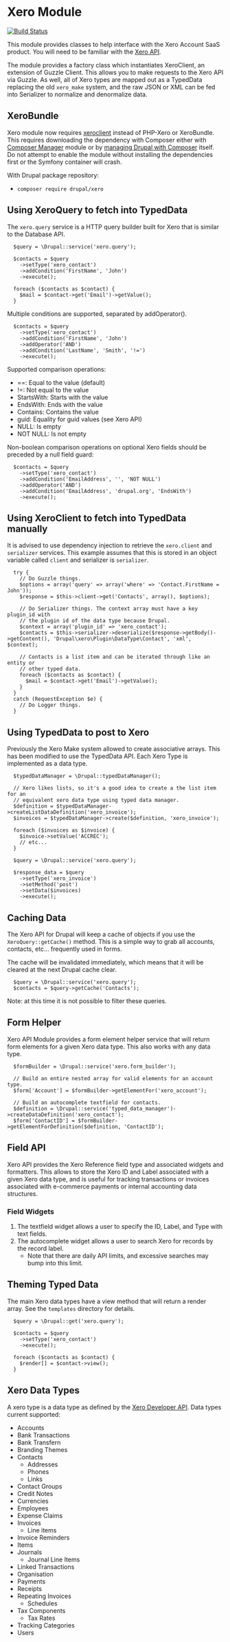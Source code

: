 # Xero Module

[![Build Status](https://travis-ci.org/mradcliffe/xero.svg?branch=8.x-1.x)](https://travis-ci.org/mradcliffe/xero)

This module provides classes to help interface with the Xero Account SaaS product. You will need to be familiar with the [Xero API](http://developer.xero.com).

The module provides a factory class which instantiates XeroClient, an extension of Guzzle Client. This allows you to make requests to the Xero API via Guzzle. As well, all of Xero types are mapped out as a TypedData replacing the old `xero_make` system, and the raw JSON or XML can be fed into Serializer to normalize and denormalize data.

## XeroBundle

Xero module now requires [xeroclient](https://github.com/mradcliffe/xeroclient) instead of PHP-Xero or XeroBundle. This requires downloading the dependency with Composer either with [Composer Manager](http://drupal.org/project/composer_manager) module or by [managing Drupal with Composer](https://www.drupal.org/node/2404989) itself. Do not attempt to enable the module without installing the dependencies first or the Symfony container will crash.

With Drupal package repository:

* `composer require drupal/xero`

## Using XeroQuery to fetch into TypedData

The `xero.query` service is a HTTP query builder built for Xero that is similar to the Database API.

```
  $query = \Drupal::service('xero.query');

  $contacts = $query
    ->setType('xero_contact')
    ->addCondition('FirstName', 'John')
    ->execute();

  foreach ($contacts as $contact) {
    $mail = $contact->get('Email')->getValue();
  }
```
Multiple conditions are supported, separated by addOperator().

```
  $contacts = $query
    ->setType('xero_contact')
    ->addCondition('FirstName', 'John')
    ->addOperator('AND')
    ->addCondition('LastName', 'Smith', '!=')
    ->execute();
```
Supported comparison operations:

- ==: Equal to the value (default)
- !=: Not equal to the value
- StartsWith: Starts with the value
- EndsWith: Ends with the value
- Contains: Contains the value
- guid: Equality for guid values (see Xero API)
- NULL: Is empty
- NOT NULL: Is not empty

Non-boolean comparison operations on optional Xero fields should be preceded by a null field guard:

```
  $contacts = $query
    ->setType('xero_contact')
    ->addCondition('EmailAddress', '', 'NOT NULL')
    ->addOperator('AND')
    ->addCondition('EmailAddress', 'drupal.org', 'EndsWith')
    ->execute();
```


## Using XeroClient to fetch into TypedData manually

It is advised to use dependency injection to retrieve the `xero.client` and `serializer` services. This example assumes that this is stored in an object variable called `client` and serializer is `serializer`.

```
  try {
    // Do Guzzle things.
    $options = array('query' => array('where' => 'Contact.FirstName = John'));
    $response = $this->client->get('Contacts', array(), $options);

    // Do Serializer things. The context array must have a key plugin_id with
    // the plugin id of the data type because Drupal.
    $context = array('plugin_id' => 'xero_contact');
    $contacts = $this->serializer->deserialize($response->getBody()->getContent(), 'Drupal\xero\Plugin\DataType\Contact', 'xml', $context);

    // Contacts is a list item and can be iterated through like an entity or
    // other typed data.
    foreach ($contacts as $contact) {
      $mail = $contact->get('Email')->getValue();
    }
  }
  catch (RequestException $e) {
    // Do Logger things.
  }
```

## Using TypedData to post to Xero

Previously the Xero Make system allowed to create associative arrays. This has been modified to use the TypedData API. Each Xero Type is implemented as a data type.

```
  $typedDataManager = \Drupal::typedDataManager();

  // Xero likes lists, so it's a good idea to create a the list item for an
  // equivalent xero data type using typed data manager.
  $definition = $typedDataManager->createListDataDefinition('xero_invoice');
  $invoices = $typedDataManager->create($definition, 'xero_invoice');

  foreach ($invoices as $invoice) {
    $invoice->setValue('ACCREC');
    // etc...
  }

  $query = \Drupal::service('xero.query');

  $response_data = $query
    ->setType('xero_invoice')
    ->setMethod('post')
    ->setData($invoices)
    ->execute();
```

## Caching Data

The Xero API for Drupal will keep a cache of objects if you use the `XeroQuery::getCache()` method. This is a simple way to grab all accounts, contacts, etc... frequently used in forms.

The cache will be invalidated immediately, which means that it will be cleared at the next Drupal cache clear.

```
  $query = \Drupal::service('xero.query');
  $contacts = $query->getCache('Contacts');
```

Note: at this time it is not possible to filter these queries.


## Form Helper

Xero API Module provides a form element helper service that will return form elements for a given Xero data type. This also works with any data type.

```
  $formBuilder = \Drupal::service('xero.form_builder');

  // Build an entire nested array for valid elements for an account type.
  $form['Account'] = $formBuilder->getElementFor('xero_account');

  // Build an autocomplete textfield for contacts.
  $definition = \Drupal::service('typed_data_manager')->createDataDefinition('xero_contact');
  $form['ContactID'] = $formBuilder->getElementForDefinition($definition, 'ContactID');
```

## Field API

Xero API provides the Xero Reference field type and associated widgets and formatters. This allows to store the Xero ID and Label associated with a given Xero data type, and is useful for tracking transactions or invoices associated with e-commerce payments or internal accounting data structures.

### Field Widgets

1. The textfield widget allows a user to specify the ID, Label, and Type with text fields.
2. The autocomplete widget allows a user to search Xero for records by the record label.
   * Note that there are daily API limits, and excessive searches may bump into this limit.


## Theming Typed Data

The main Xero data types have a view method that will return a render array. See the `templates` directory for details.

```
  $query = \Drupal::get('xero.query');

  $contacts = $query
    ->setType('xero_contact')
    ->execute();

  foreach ($contacts as $contact) {
    $render[] = $contact->view();
  }
```

## Xero Data Types

A xero type is a data type as defined by the [Xero Developer API](http://developer.xero.com/documentation/api/api-overview/). Data types current supported:

* Accounts
* Bank Transactions
* Bank Transfern
* Branding Themes
* Contacts
   * Addresses
   * Phones
   * Links
* Contact Groups
* Credit Notes
* Currencies
* Employees
* Expense Claims
* Invoices
   * Line items
* Invoice Reminders
* Items
* Journals
   * Journal Line Items
* Linked Transactions
* Organisation
* Payments
* Receipts
* Repeating Invoices
   * Schedules
* Tax Components
   * Tax Rates
* Tracking Categories
* Users
